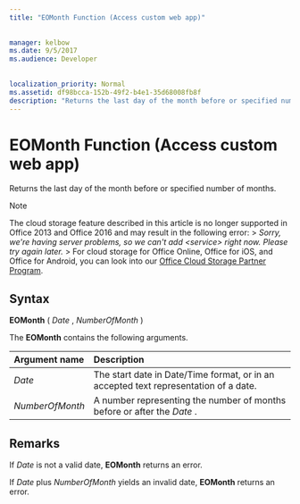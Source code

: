 ```yaml
---
title: "EOMonth Function (Access custom web app)"
  
  
manager: kelbow
ms.date: 9/5/2017
ms.audience: Developer
 
  
localization_priority: Normal
ms.assetid: df98bcca-152b-49f2-b4e1-35d68008fb8f
description: "Returns the last day of the month before or specified number of months."
---
```


# EOMonth Function (Access custom web app)

Returns the last day of the month before or specified number of months.
  
> [!NOTE]
> The cloud storage feature described in this article is no longer supported in Office 2013 and Office 2016 and may result in the following error: >  *Sorry, we're having server problems, so we can't add \<service\> right now. Please try again later.* > For cloud storage for Office Online, Office for iOS, and Office for Android, you can look into our [Office Cloud Storage Partner Program](https://dev.office.com/programs/officecloudstorage). 
  
## Syntax

 **EOMonth** (  *Date*  ,  *NumberOfMonth*  ) 
  
The **EOMonth** contains the following arguments. 
  
|**Argument name**|**Description**|
|:-----|:-----|
| *Date*  <br/> |The start date in Date/Time format, or in an accepted text representation of a date.  <br/> |
| *NumberOfMonth*  <br/> |A number representing the number of months before or after the  *Date*  .  <br/> |
   
## Remarks

If  *Date*  is not a valid date, **EOMonth** returns an error. 
  
If  *Date*  plus  *NumberOfMonth*  yields an invalid date, **EOMonth** returns an error. 
  

